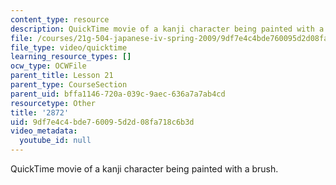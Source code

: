 ```yaml
---
content_type: resource
description: QuickTime movie of a kanji character being painted with a brush.
file: /courses/21g-504-japanese-iv-spring-2009/9df7e4c4bde760095d2d08fa718c6b3d_2872.mov
file_type: video/quicktime
learning_resource_types: []
ocw_type: OCWFile
parent_title: Lesson 21
parent_type: CourseSection
parent_uid: bffa1146-720a-039c-9aec-636a7a7ab4cd
resourcetype: Other
title: '2872'
uid: 9df7e4c4-bde7-6009-5d2d-08fa718c6b3d
video_metadata:
  youtube_id: null
---
```

QuickTime movie of a kanji character being painted with a brush.